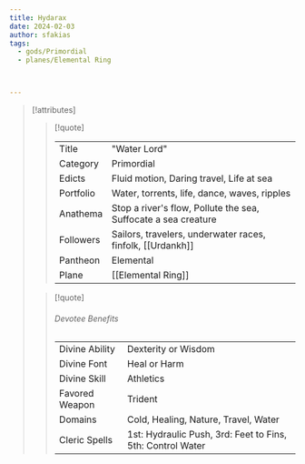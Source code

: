 ```yaml
---
title: Hydarax
date: 2024-02-03
author: sfakias
tags:
  - gods/Primordial
  - planes/Elemental Ring



---
```

> [!attributes]
> 
> > [!quote]
> >
> > | | |
> > | --- | --- |
> > | Title | "Water Lord" |
> > | Category | Primordial |
> > | Edicts | Fluid motion, Daring travel, Life at sea |
> > | Portfolio | Water, torrents, life, dance, waves, ripples |
> > | Anathema | Stop a river's flow, Pollute the sea, Suffocate a sea creature |
> > | Followers | Sailors, travelers, underwater races, finfolk, [[Urdankh]] |
> > | Pantheon | Elemental |
> > | Plane | [[Elemental Ring]] |
>
> > [!quote]
> > 
> > ###### Devotee Benefits
> > | | |
> > | --- | --- |
> > | Divine Ability | Dexterity or Wisdom |
> > | Divine Font | Heal or Harm |
> > | Divine Skill | Athletics |
> > | Favored Weapon | Trident |
> > | Domains | Cold, Healing, Nature, Travel, Water |
> > | Cleric Spells | 1st: Hydraulic Push, 3rd: Feet to Fins, 5th: Control Water |
